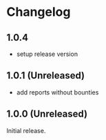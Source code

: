 # Changelog

## 1.0.4

- setup release version

## 1.0.1 (Unreleased)

- add reports without bounties

## 1.0.0 (Unreleased)

Initial release.
